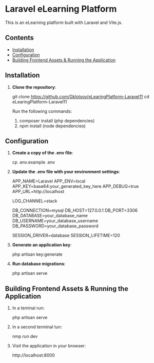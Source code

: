 # Laravel eLearning Platform

This is an eLearning platform built with Laravel and Vite.js.

## Contents

- [Installation](#installation)
- [Configuration](#configuration)
- [Building Frontend Assets & Running the Application](#building-frontend-assets&running-the-application)

## Installation

1. **Clone the repository**:
   
   git clone https://github.com/Gklotsoy/eLearingPlatform-Laravel11
   cd eLearingPlatform-Laravel11
    
    Run the following commands:
    1. composer install (php dependencies)
    2. npm install (node dependencies)

## Configuration

1. **Create a copy of the .env file**:

    cp .env.example .env

2. **Update the .env file with your environment settings**:

    APP_NAME=Laravel
    APP_ENV=local
    APP_KEY=base64:your_generated_key_here
    APP_DEBUG=true
    APP_URL=http://localhost
    
    LOG_CHANNEL=stack
    
    DB_CONNECTION=mysql
    DB_HOST=127.0.0.1
    DB_PORT=3306
    DB_DATABASE=your_database_name
    DB_USERNAME=your_database_username
    DB_PASSWORD=your_database_password
    
    SESSION_DRIVER=database
    SESSION_LIFETIME=120

3. **Generate an application key**:

    php artisan key:generate

4. **Run database migrations**:

    php artisan serve

## Building Frontend Assets & Running the Application

1. In a teminal run:
    
    php artisan serve

2. In a second terminal tun:

    nmp run dev 

3. Visit the application in your browser:

    http://localhost:8000
